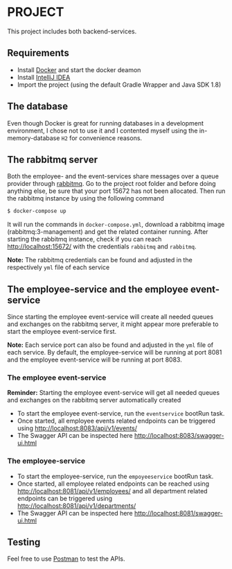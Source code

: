 # PROJECT
This project includes both backend-services.

## Requirements
- Install [Docker](https://docs.docker.com/) and start the docker deamon
- Install [IntelliJ IDEA](https://www.jetbrains.com/idea/)
- Import the project (using the default Gradle Wrapper and Java SDK 1.8)

## The database 
Even though Docker is great for running databases in a development environment, I chose not to use it and I contented myself using
the in-memory-database `H2` for convenience reasons. 

## The rabbitmq server
Both the employee- and the event-services share messages over a queue provider through [rabbitmq](https://www.rabbitmq.com/).
Go to the project root folder and before doing anything else, be sure that your port 15672 has not been allocated. Then run the rabbitmq instance by using the following command

```sh
$ docker-compose up
``` 
It will run the commands in `docker-compose.yml`, download a rabbitmq image (rabbitmq:3-management) and get the related container running.
After starting the rabbitmq instance, check if you can reach [http://localhost:15672/](http://localhost:15672) with the credentials `rabbitmq` and `rabbitmq`.

**Note:** The rabbitmq credentials can be found and adjusted in the respectively `yml` file of each service

## The employee-service and the employee event-service
Since starting the employee event-service will create all needed queues and exchanges on the rabbitmq server, it might appear more preferable to start the employee event-service first.   

**Note:** Each service port can also be found and adjusted in the `yml` file of each service. 
By default, the employee-service will be running at port 8081 and the employee event-service will be running at port 8083. 

### The employee event-service 
**Reminder:** Starting the employee event-service will get all needed queues and exchanges on the rabbitmq server automatically created
- To start the employee event-service, run the `eventservice` bootRun task.
- Once started, all employee events related endpoints can be triggered using <http://localhost:8083/api/v1/events/>
- The Swagger API can be inspected here <http://localhost:8083/swagger-ui.html>

### The employee-service
- To start the employee-service, run the `empoyeeservice` bootRun task.
- Once started, all employee related endpoints can be reached using <http://localhost:8081/api/v1/employees/> and all department related endpoints can be triggered using <http://localhost:8081/api/v1/departments/>
- The Swagger API can be inspected here <http://localhost:8081/swagger-ui.html>

## Testing
Feel free to use [Postman](https://www.getpostman.com/) to test the APIs.